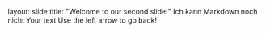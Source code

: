 layout: slide
title: "Welcome to our second slide!"
Ich
kann
Markdown
noch 
nicht
Your text
Use the left arrow to go back!
